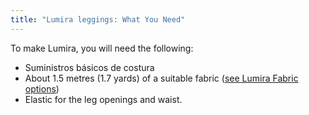 ```yaml
---
title: "Lumira leggings: What You Need"
---
```


To make Lumira, you will need the following:

- Suministros básicos de costura
- About 1.5 metres (1.7 yards) of a suitable fabric ([see Lumira Fabric options](/docs/designs/lumira/fabric/))
- Elastic for the leg openings and waist.
